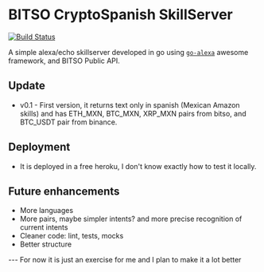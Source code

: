 # BITSO CryptoSpanish SkillServer 
[![Build Status](https://travis-ci.org/hellerox/alexa-bitso-test.svg?branch=master)](https://travis-ci.org/hellerox/alexa-bitso-test)

A simple alexa/echo skillserver developed in go using [`go-alexa`](https://github.com/mikeflynn/go-alexa) awesome framework, and BITSO Public API.

## Update
- v0.1 - First version, it returns text only in spanish (Mexican Amazon skills) and has ETH_MXN, BTC_MXN, XRP_MXN pairs from bitso, and BTC_USDT pair from binance.

## Deployment
- It is deployed in a free heroku, I don't know exactly how to test it locally.

## Future enhancements
- More languages
- More pairs, maybe simpler intents? and more precise recognition of current intents
- Cleaner code: lint, tests, mocks
- Better structure


--- For now it is just an exercise for me and I plan to make it a lot better
